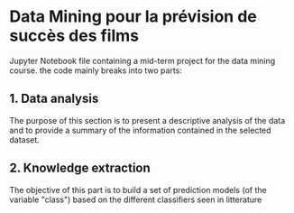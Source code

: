 # Data Mining pour la prévision de succès des films
 Jupyter Notebook file containing a mid-term project for the data mining course.
 the code mainly breaks into two parts:
## 1.  Data analysis
The purpose of this section is to present a descriptive analysis of the data and to provide a summary of the information contained in the selected dataset.
## 2. Knowledge extraction
The objective of this part is to build a set of prediction models (of the variable "class") based on the different classifiers seen in litterature
